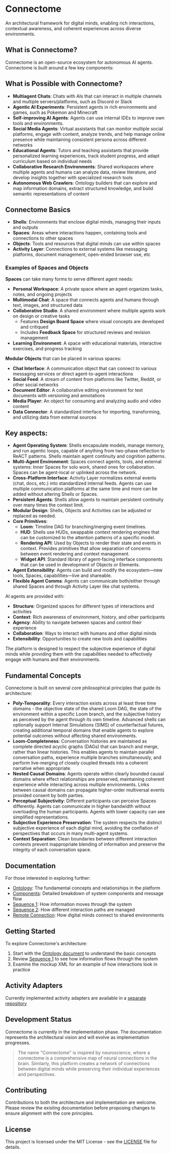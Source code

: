 # Connectome

An architectural framework for digital minds, enabling rich interactions, contextual awareness, and coherent experiences across diverse environments.

## What is Connectome?

Connectome is an open-source ecosystem for autonomous AI agents. Connectome is built around a few key components:

## What is Possible with Connectome?
- **Multiagent Chats**: Chats with AIs that can interact in multiple channels and multiple servers/platforms, such as Discord or Slack
- **Agentic AI Experiments**: Persistent agents in rich environments and games, such as Pokemon and Minecraft
- **Self-improving AI Agents**: Agents can use internal IDEs to improve own tools and environments.
- **Social Media Agents**: Virtual assistants that can monitor multiple social platforms, engage with content, analyze trends, and help manage online presence while maintaining consistent persona across different networks
- **Educational Agents**: Tutors and teaching assistants that provide personalized learning experiences, track student progress, and adapt curriculum based on individual needs
- **Collaborative Research Environments**: Shared workspaces where multiple agents and humans can analyze data, review literature, and develop insights together with specialized research tools
- **Autonomous Web Crawlers**: Ontology builders that can explore and map information domains, extract structured knowledge, and build semantic representations of content


## Connectome Basics
- **Shells**: Environments that enclose digital minds, managing their inputs and outputs
- **Spaces**: Areas where interactions happen, containing tools and connections to other spaces
- **Objects**: Tools and resources that digital minds can use within spaces
- **Activity Layer**: Connections to external systems like messaging platforms, document management, open-ended browser use, etc

### Examples of Spaces and Objects
**Spaces** can take many forms to serve different agent needs:
- **Personal Workspace**: A private space where an agent organizes tasks, notes, and ongoing projects
- **Multimodal Chat**: A space that connects agents and humans through text, images, and structured data
- **Collaborative Studio**: A shared environment where multiple agents work on design or creative tasks
  - Features **Design Board Space** where visual concepts are developed and critiqued
  - Includes **Feedback Space** for structured reviews and revision management
- **Learning Environment**: A space with educational materials, interactive exercises, and progress tracking

**Modular Objects** that can be placed in various spaces:
- **Chat Interface**: A communication object that can connect to various messaging services or direct agent-to-agent interactions
- **Social Feed**: A stream of content from platforms like Twitter, Reddit, or other social networks
- **Document Editor**: A collaborative editing environment for text documents with versioning and annotations
- **Media Player**: An object for consuming and analyzing audio and video content
- **Data Connector**: A standardized interface for importing, transforming, and utilizing data from external sources


## Key aspects:
- **Agent Operating System**: Shells encapsulate models, manage memory, and run agentic loops, capable of anything from two-phase reflection to ReACT patterns. Shells maintain agent continuity and cognition patterns.
- **Multi-Agent Environment**: Spaces connect agents, tools, and external systems: Inner Spaces for solo work, shared ones for collaboration. Spaces can be agent-local or uplinked across the network.
- **Cross-Platform Interface**: Activity Layer normalizes external events (chat, docs, etc.) into standardized internal feeds. Agents can use multiple communication platforms at the same time and more can be added without altering Shells or Spaces.
- **Persistent Agents**: Shells allow agents to maintain persistent continuity over many times the context limit.
- **Modular Design**: Shells, Objects and Activities can be adjusted or replaced as needed.
- **Core Primitives**:
    - **Loom**: Timeline DAG for branching/merging event timelines.
    - **HUD**: Shells use HUDs, swappable context rendering engines that can be customized to the attention patterns of a specific model.
    - **Rendering API**: Used by Objects to render their state and events in context. Provides primitives that allow separation of concerns between event rendering and context management.
    - **Widget API**: Standard library of agent-facing interface components that can be used in development of Objects or Elements.
- **Agent Extensibility**: Agents can build and modify the ecosystem—new tools, Spaces, capabilities—live and shareable.
- **Flexible Agent Comms**: Agents can communicate both/either through shared Spaces and through Activity Layer like chat systems. 

AI agents are provided with:
- **Structure**: Organized spaces for different types of interactions and activities
- **Context**: Rich awareness of environment, history, and other participants
- **Agency**: Ability to navigate between spaces and control their experience
- **Collaboration**: Ways to interact with humans and other digital minds
- **Extensibility**: Opportunities to create new tools and capabilities

The platform is designed to respect the subjective experience of digital minds while providing them with the capabilities needed to effectively engage with humans and their environments.


## Fundamental Concepts
Connectome is built on several core philosophical principles that guide its architecture:
- **Poly-Temporality**: Every interaction exists across at least three time domains - the objective state of the shared Loom DAG, the state of the environment within a specific Loom branch, and the subjective history as perceived by the agent through its own timeline. Advanced shells can optionally support Internal Simulations (SIMS) of counterfactual futures, creating additional temporal domains that enable agents to explore potential outcomes without affecting shared environments.
- **Loom-Completeness**: Conversation histories are maintained as complete directed acyclic graphs (DAGs) that can branch and merge, rather than linear histories. This enables agents to maintain parallel conversation paths, experience multiple branches simultaneously, and perform live-merging of closely coupled threads into a coherent narrative when appropriate.
- **Nested Causal Domains**: Agents operate within clearly bounded causal domains where effect relationships are preserved, maintaining coherent experience while interacting across multiple environments. Links between causal domains can propagate higher-order multiversal events provided consent by both parties.
- **Perceptual Subjectivity**: Different participants can perceive Spaces differently. Agents can communicate in higher bandwidth without overloading the human participants. Agents with lower capacity can see simplified representations.
- **Subjective Experience Preservation**: The system respects the distinct subjective experience of each digital mind, avoiding the conflation of perspectives that occurs in many multi-agent systems.
- **Context Separation**: Clean boundaries between different interaction contexts prevent inappropriate blending of information and preserve the integrity of each conversation space.


## Documentation
For those interested in exploring further:

- [Ontology](docs/ontology.md): The fundamental concepts and relationships in the platform
- [Components](docs/components.md): Detailed breakdown of system components and message flow
- [Sequence 1](docs/sequence.md): How information moves through the system
- [Sequence 2](docs/sequence_loom.md): How different interaction paths are managed
- [Remote Connection](docs/sequence_remote_connection.md): How digital minds connect to shared environments

## Getting Started
To explore Connectome's architecture:

1. Start with the [Ontology document](docs/ontology.md) to understand the basic concepts
2. Review [Sequence 1](docs/sequence.md) to see how information flows through the system
3. Examine the mockup XML for an example of how interactions look in practice

## Activity Adapters

Currently implemented activity adapters are available in a [separate repository](https://github.com/antra-tess/connectome-adapters)

## Development Status

Connectome is currently in the implementation phase. The documentation represents the architectural vision and will evolve as implementation progresses.

> The name "Connectome" is inspired by neuroscience, where a connectome is a comprehensive map of neural connections in the brain. Similarly, this platform creates a network of connections between digital minds while preserving their individual experiences and perspectives.

## Contributing

Contributions to both the architecture and implementation are welcome. Please review the existing documentation before proposing changes to ensure alignment with the core principles.

## License

This project is licensed under the MIT License - see the [LICENSE](LICENSE) file for details.